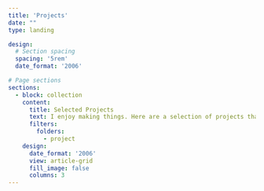 ```yaml
---
title: 'Projects'
date: ""
type: landing

design:
  # Section spacing
  spacing: '5rem'
  date_format: '2006'

# Page sections
sections:
  - block: collection
    content:
      title: Selected Projects
      text: I enjoy making things. Here are a selection of projects that I have worked on over the years. This page is still under development, as I have several more projects I need to add.
      filters:
        folders:
          - project
    design:
      date_format: '2006'
      view: article-grid
      fill_image: false
      columns: 3
---
```

